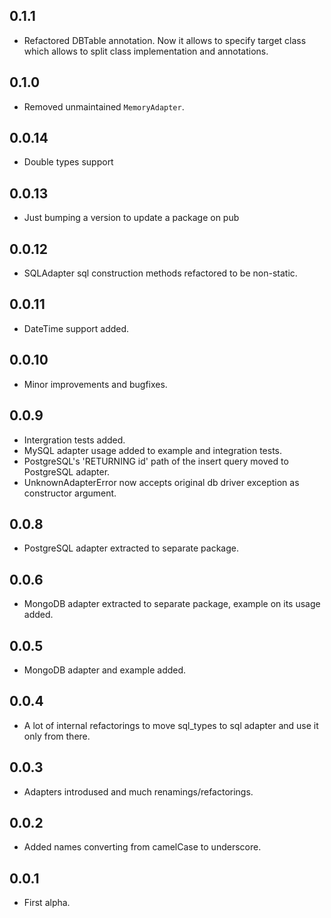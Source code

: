 0.1.1
-----

- Refactored DBTable annotation. Now it allows to specify target class which 
  allows to split class implementation and annotations.

0.1.0
-----

- Removed unmaintained `MemoryAdapter`.

0.0.14
------

- Double types support

0.0.13
------

- Just bumping a version to update a package on pub

0.0.12
------

- SQLAdapter sql construction methods refactored to be non-static.

0.0.11
------

- DateTime support added.

0.0.10
------

- Minor improvements and bugfixes.

0.0.9
-----

- Intergration tests added.
- MySQL adapter usage added to example and integration tests.
- PostgreSQL's 'RETURNING id' path of the insert query
  moved to PostgreSQL adapter.
- UnknownAdapterError now accepts original
  db driver exception as constructor argument.

0.0.8
-----

- PostgreSQL adapter extracted to separate package.

0.0.6
-----

- MongoDB adapter extracted to separate package, example on its usage added.

0.0.5
-----
- MongoDB adapter and example added.

0.0.4
-----

- A lot of internal refactorings to move sql_types
  to sql adapter and use it only from there.

0.0.3
-----

- Adapters introdused and much renamings/refactorings.

0.0.2
-----

- Added names converting from camelCase to underscore.

0.0.1
-----

- First alpha.
